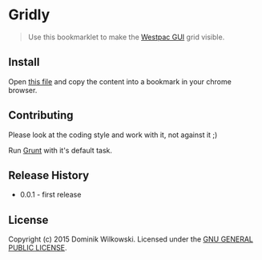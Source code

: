 Gridly
======

> Use this bookmarklet to make the [Westpac GUI](http://info.westpac.com.au/cx/GEL/) grid visible.


## Install
Open [this file](https://raw.githubusercontent.com/dominikwilkowski/gridly/master/prod/bookmarklet.js) and copy the content into a bookmark in your chrome browser.


## Contributing
Please look at the coding style and work with it, not against it ;)

Run [Grunt](http://gruntjs.com/) with it's default task.


## Release History
* 0.0.1 - first release


## License
Copyright (c) 2015 Dominik Wilkowski. Licensed under the [GNU GENERAL PUBLIC LICENSE](https://raw.githubusercontent.com/dominikwilkowski/gridly/master/LICENSE).